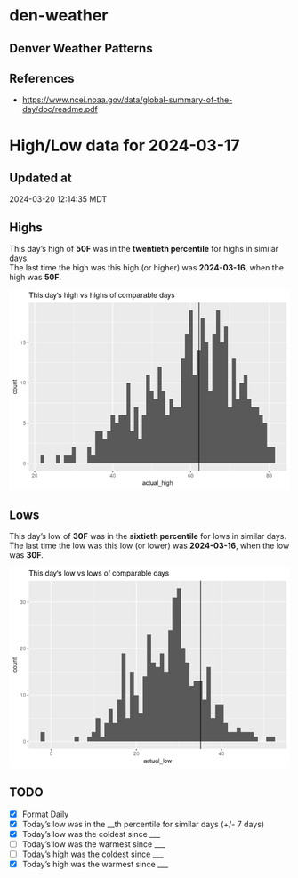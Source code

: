 

# den-weather

## Denver Weather Patterns

## References

- <https://www.ncei.noaa.gov/data/global-summary-of-the-day/doc/readme.pdf>

# High/Low data for 2024-03-17

## Updated at

2024-03-20 12:14:35 MDT

## Highs

This day’s high of **50F** was in the **twentieth percentile** for highs
in similar days.  
The last time the high was this high (or higher) was **2024-03-16**,
when the high was **50F**.

![](readme_files/figure-commonmark/unnamed-chunk-4-1.png)

## Lows

This day’s low of **30F** was in the **sixtieth percentile** for lows in
similar days.  
The last time the low was this low (or lower) was **2024-03-16**, when
the low was **30F**.

![](readme_files/figure-commonmark/unnamed-chunk-6-1.png)

## TODO

- [x] Format Daily
- [x] Today’s low was in the \_\_th percentile for similar days (+/- 7
  days)
- [x] Today’s low was the coldest since \_\_\_
- [ ] Today’s low was the warmest since \_\_\_
- [ ] Today’s high was the coldest since \_\_\_
- [x] Today’s high was the warmest since \_\_\_
